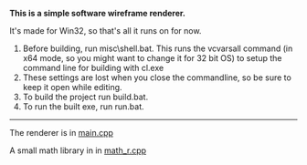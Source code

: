 **This is a simple software wireframe renderer.**

It's made for Win32, so that's all it runs on for now.

1. Before building, run misc\shell.bat. This runs the vcvarsall command (in x64 mode, so you might want to change it for 32 bit OS) to setup the command line for building with cl.exe
2. These settings are lost when you close the commandline, so be sure to keep it open while editing.
3. To build the project run build.bat.
4. To run the built exe, run run.bat.

---
The renderer is in [main.cpp](https://github.com/Saticmotion/Renderer/blob/master/main.cpp)

A small math library in in [math_r.cpp](https://github.com/Saticmotion/Renderer/blob/master/math_r.cpp)
